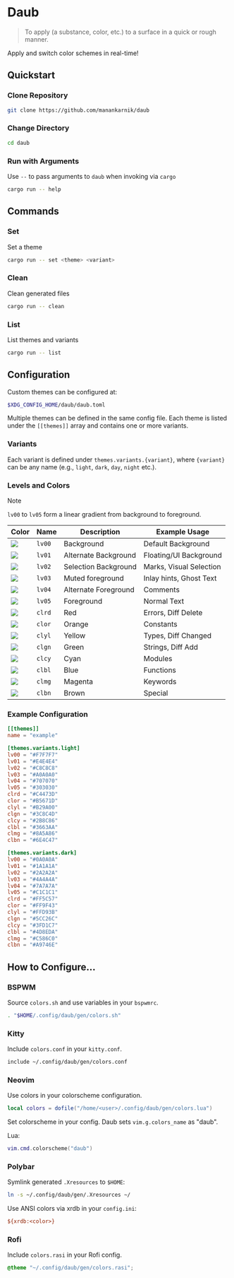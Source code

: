 # Daub

> To apply (a substance, color, etc.) to a surface in a quick or rough manner.

Apply and switch color schemes in real-time!

## Quickstart

### Clone Repository

```sh
git clone https://github.com/manankarnik/daub
```

### Change Directory

```sh
cd daub
```

### Run with Arguments

Use `--` to pass arguments to `daub` when invoking via `cargo`

```sh
cargo run -- help
```

## Commands

### Set

Set a theme

```sh
cargo run -- set <theme> <variant>
```

### Clean

Clean generated files

```sh
cargo run -- clean
```

### List

List themes and variants

```sh
cargo run -- list
```

## Configuration

Custom themes can be configured at:

```sh
$XDG_CONFIG_HOME/daub/daub.toml
```

Multiple themes can be defined in the same config file. Each theme is listed under the `[[themes]]` array and contains one or more variants.

### Variants

Each variant is defined under `themes.variants.{variant}`, where `{variant}` can be any name (e.g., `light`, `dark`, `day`, `night` etc.).

### Levels and Colors

> [!Note]  
> `lv00` to `lv05` form a linear gradient from background to foreground.

| Color                                              | Name   | Description          | Example Usage           |
| -------------------------------------------------- | ------ | -------------------- | ----------------------- |
| ![](https://placehold.co/30/0A0A0A/0A0A0A/?text=.) | `lv00` | Background           | Default Background      |
| ![](https://placehold.co/30/1A1A1A/1A1A1A/?text=.) | `lv01` | Alternate Background | Floating/UI Background  |
| ![](https://placehold.co/30/2A2A2A/2A2A2A/?text=.) | `lv02` | Selection Background | Marks, Visual Selection |
| ![](https://placehold.co/30/4A4A4A/4A4A4A/?text=.) | `lv03` | Muted foreground     | Inlay hints, Ghost Text |
| ![](https://placehold.co/30/7A7A7A/7A7A7A/?text=.) | `lv04` | Alternate Foreground | Comments                |
| ![](https://placehold.co/30/C1C1C1/C1C1C1/?text=.) | `lv05` | Foreground           | Normal Text             |
| ![](https://placehold.co/30/FF5C57/FF5C57/?text=.) | `clrd` | Red                  | Errors, Diff Delete     |
| ![](https://placehold.co/30/FF9F43/FF9F43/?text=.) | `clor` | Orange               | Constants               |
| ![](https://placehold.co/30/FFD93B/FFD93B/?text=.) | `clyl` | Yellow               | Types, Diff Changed     |
| ![](https://placehold.co/30/5CC26C/5CC26C/?text=.) | `clgn` | Green                | Strings, Diff Add       |
| ![](https://placehold.co/30/3FD1C7/3FD1C7/?text=.) | `clcy` | Cyan                 | Modules                 |
| ![](https://placehold.co/30/4D8EDA/4D8EDA/?text=.) | `clbl` | Blue                 | Functions               |
| ![](https://placehold.co/30/C586C0/C586C0/?text=.) | `clmg` | Magenta              | Keywords                |
| ![](https://placehold.co/30/A9746E/A9746E/?text=.) | `clbn` | Brown                | Special                 |

### Example Configuration

```toml
[[themes]]
name = "example"

[themes.variants.light]
lv00 = "#F7F7F7"
lv01 = "#E4E4E4"
lv02 = "#C8C8C8"
lv03 = "#A0A0A0"
lv04 = "#707070"
lv05 = "#303030"
clrd = "#C4473D"
clor = "#B5671D"
clyl = "#B29A00"
clgn = "#3C8C4D"
clcy = "#2B8C86"
clbl = "#3663AA"
clmg = "#8A5A86"
clbn = "#6E4C47"

[themes.variants.dark]
lv00 = "#0A0A0A"
lv01 = "#1A1A1A"
lv02 = "#2A2A2A"
lv03 = "#4A4A4A"
lv04 = "#7A7A7A"
lv05 = "#C1C1C1"
clrd = "#FF5C57"
clor = "#FF9F43"
clyl = "#FFD93B"
clgn = "#5CC26C"
clcy = "#3FD1C7"
clbl = "#4D8EDA"
clmg = "#C586C0"
clbn = "#A9746E"
```

## How to Configure...

### BSPWM

Source `colors.sh` and use variables in your `bspwmrc`.

```sh
. "$HOME/.config/daub/gen/colors.sh"
```

### Kitty

Include `colors.conf` in your `kitty.conf`.

```sh
include ~/.config/daub/gen/colors.conf
```

### Neovim

Use colors in your colorscheme configuration.

```lua
local colors = dofile("/home/<user>/.config/daub/gen/colors.lua")
```

Set colorscheme in your config. Daub sets `vim.g.colors_name` as "daub".

Lua:

```lua
vim.cmd.colorscheme("daub")
```

### Polybar

Symlink generated `.Xresources` to `$HOME`:

```sh
ln -s ~/.config/daub/gen/.Xresources ~/
```

Use ANSI colors via xrdb in your `config.ini`:

```ini
${xrdb:<color>}
```

### Rofi

Include `colors.rasi` in your Rofi config.

```css
@theme "~/.config/daub/gen/colors.rasi";
```
